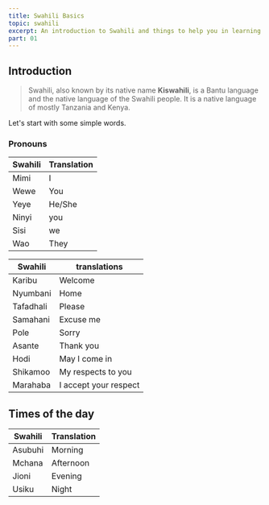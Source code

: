 ```yaml
---
title: Swahili Basics
topic: swahili
excerpt: An introduction to Swahili and things to help you in learning it.
part: 01
---
```


## Introduction

> Swahili, also known by its native name **Kiswahili**, is a Bantu language and the native language of the Swahili people. It is a native language of mostly Tanzania and Kenya.

Let's start with some simple words.

### Pronouns

| Swahili | Translation |
| ------- | ----------- |
| Mimi    | I           |
| Wewe    | You         |
| Yeye    | He/She      |
| Ninyi   | you         |
| Sisi    | we          |
| Wao     | They        |

| Swahili   | translations          |
| --------- | --------------------- |
| Karibu    | Welcome               |
| Nyumbani  | Home                  |
| Tafadhali | Please                |
| Samahani  | Excuse me             |
| Pole      | Sorry                 |
| Asante    | Thank you             |
| Hodi      | May I come in         |
| Shikamoo  | My respects to you    |
| Marahaba  | I accept your respect |

## Times of the day

| Swahili | Translation |
| ------- | ----------- |
| Asubuhi | Morning     |
| Mchana  | Afternoon   |
| Jioni   | Evening     |
| Usiku   | Night       |
